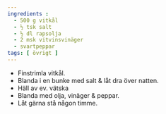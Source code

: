 ```yaml
---
ingredients :
  - 500 g vitkål
  - ½ tsk salt
  - ½ dl rapsolja
  - 2 msk vitvinsvinäger
  - svartpeppar
tags: [ övrigt ]
---
```

* Finstrimla vitkål.
* Blanda i en bunke med salt & låt dra över natten.
* Häll av ev. vätska
* Blanda med olja, vinäger & peppar.
* Låt gärna stå någon timme.
